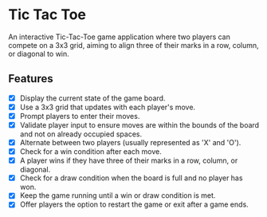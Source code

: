 # Tic Tac Toe

An interactive Tic-Tac-Toe game application where two players can compete on a 3x3 grid, aiming to align three of their marks in a row, column, or diagonal to win.

## Features

- [x] Display the current state of the game board.
- [x] Use a 3x3 grid that updates with each player's move.
- [x] Prompt players to enter their moves.
- [x] Validate player input to ensure moves are within the bounds of the board and not on already occupied spaces.
- [x] Alternate between two players (usually represented as 'X' and 'O').
- [x] Check for a win condition after each move.
- [x] A player wins if they have three of their marks in a row, column, or diagonal.
- [x] Check for a draw condition when the board is full and no player has won.
- [x] Keep the game running until a win or draw condition is met.
- [x] Offer players the option to restart the game or exit after a game ends.